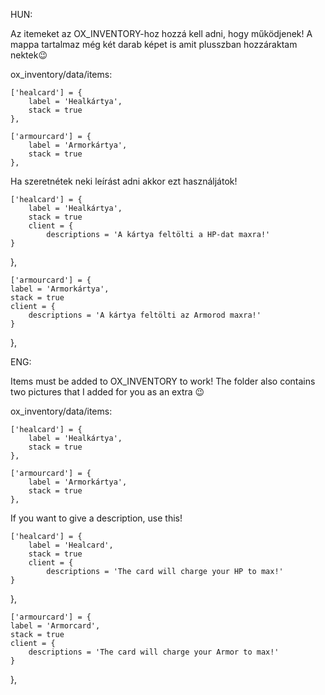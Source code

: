 HUN:

Az itemeket az OX_INVENTORY-hoz hozzá kell adni, hogy működjenek!
A mappa tartalmaz még két darab képet is amit plusszban hozzáraktam nektek😉

ox_inventory/data/items:

	['healcard'] = {
		label = 'Healkártya',
        stack = true
	},

	['armourcard'] = {
		label = 'Armorkártya',
        stack = true
	},

Ha szeretnétek neki leírást adni akkor ezt használjátok!

	['healcard'] = {
		label = 'Healkártya',
        stack = true
        client = {
		    descriptions = 'A kártya feltölti a HP-dat maxra!'
	}
},

    ['armourcard'] = {
	label = 'Armorkártya',
    stack = true
    client = {
	    descriptions = 'A kártya feltölti az Armorod maxra!'
	}
},

ENG:

Items must be added to OX_INVENTORY to work!
The folder also contains two pictures that I added for you as an extra 😉

ox_inventory/data/items:

	['healcard'] = {
		label = 'Healkártya',
        stack = true
	},

	['armourcard'] = {
		label = 'Armorkártya',
        stack = true
	},

If you want to give a description, use this!

	['healcard'] = {
		label = 'Healcard',
        stack = true
        client = {
		    descriptions = 'The card will charge your HP to max!'
	}
},

    ['armourcard'] = {
	label = 'Armorcard',
    stack = true
    client = {
	    descriptions = 'The card will charge your Armor to max!'
	}
},